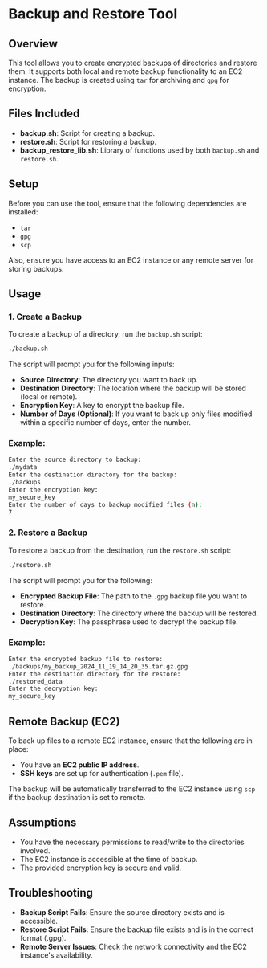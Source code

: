 
# Backup and Restore Tool

## Overview
This tool allows you to create encrypted backups of directories and restore them. It supports both local and remote backup functionality to an EC2 instance. The backup is created using `tar` for archiving and `gpg` for encryption.

## Files Included
- **backup.sh**: Script for creating a backup.
- **restore.sh**: Script for restoring a backup.
- **backup_restore_lib.sh**: Library of functions used by both `backup.sh` and `restore.sh`.

## Setup

Before you can use the tool, ensure that the following dependencies are installed:
- `tar`
- `gpg`
- `scp`

Also, ensure you have access to an EC2 instance or any remote server for storing backups.

## Usage

### 1. **Create a Backup**

To create a backup of a directory, run the `backup.sh` script:

```bash
./backup.sh
```

The script will prompt you for the following inputs:
- **Source Directory**: The directory you want to back up.
- **Destination Directory**: The location where the backup will be stored (local or remote).
- **Encryption Key**: A key to encrypt the backup file.
- **Number of Days (Optional)**: If you want to back up only files modified within a specific number of days, enter the number.

### Example:

```bash
Enter the source directory to backup:
./mydata
Enter the destination directory for the backup:
./backups
Enter the encryption key:
my_secure_key
Enter the number of days to backup modified files (n):
7
```

### 2. **Restore a Backup**

To restore a backup from the destination, run the `restore.sh` script:

```bash
./restore.sh
```

The script will prompt you for the following:
- **Encrypted Backup File**: The path to the `.gpg` backup file you want to restore.
- **Destination Directory**: The directory where the backup will be restored.
- **Decryption Key**: The passphrase used to decrypt the backup file.

### Example:

```bash
Enter the encrypted backup file to restore:
./backups/my_backup_2024_11_19_14_20_35.tar.gz.gpg
Enter the destination directory for the restore:
./restored_data
Enter the decryption key:
my_secure_key
```

## Remote Backup (EC2)

To back up files to a remote EC2 instance, ensure that the following are in place:
- You have an **EC2 public IP address**.
- **SSH keys** are set up for authentication (`.pem` file).

The backup will be automatically transferred to the EC2 instance using `scp` if the backup destination is set to remote.

## Assumptions
- You have the necessary permissions to read/write to the directories involved.
- The EC2 instance is accessible at the time of backup.
- The provided encryption key is secure and valid.

## Troubleshooting
- **Backup Script Fails**: Ensure the source directory exists and is accessible.
- **Restore Script Fails**: Ensure the backup file exists and is in the correct format (.gpg).
- **Remote Server Issues**: Check the network connectivity and the EC2 instance's availability.




